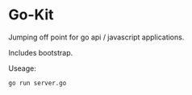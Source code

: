 Go-Kit
=======

Jumping off point for go api / javascript applications.

Includes bootstrap.

Useage:

```
go run server.go
```
